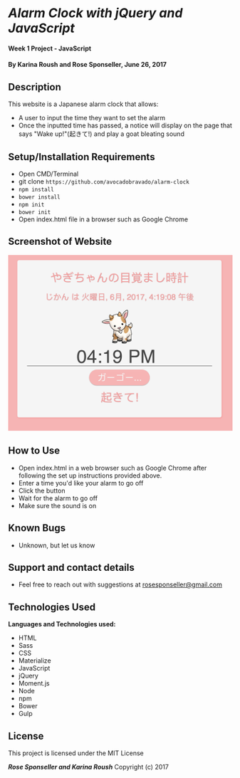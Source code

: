 # _Alarm Clock with jQuery and JavaScript_

#### Week 1 Project - JavaScript

#### By **Karina Roush and Rose Sponseller, June 26, 2017**

## Description

This website is a Japanese alarm clock that allows:

* A user to input the time they want to set the alarm
* Once the inputted time has passed, a notice will display on the page that says "Wake up!"(起きて!) and play a goat bleating sound

## Setup/Installation Requirements

* Open CMD/Terminal
* git clone `https://github.com/avocadobravado/alarm-clock`
* `npm install`
* `bower install`
* `npm init`
* `bower init`
* Open index.html file in a browser such as Google Chrome

## Screenshot of Website

![screenshot of project](https://github.com/avocadobravado/alarm-clock/blob/master/img/scs.png?raw=true)

## How to Use

* Open index.html in a web browser such as Google Chrome after following the set up instructions provided above.
* Enter a time you'd like your alarm to go off
* Click the button
* Wait for the alarm to go off
* Make sure the sound is on

## Known Bugs

* Unknown, but let us know

## Support and contact details

* Feel free to reach out with suggestions at rosesponseller@gmail.com

## Technologies Used

**Languages and Technologies used:**

* HTML
* Sass
* CSS
* Materialize
* JavaScript
* jQuery
* Moment.js
* Node
* npm
* Bower
* Gulp

## License

This project is licensed under the MIT License

**_Rose Sponseller and Karina Roush_** Copyright (c) 2017
